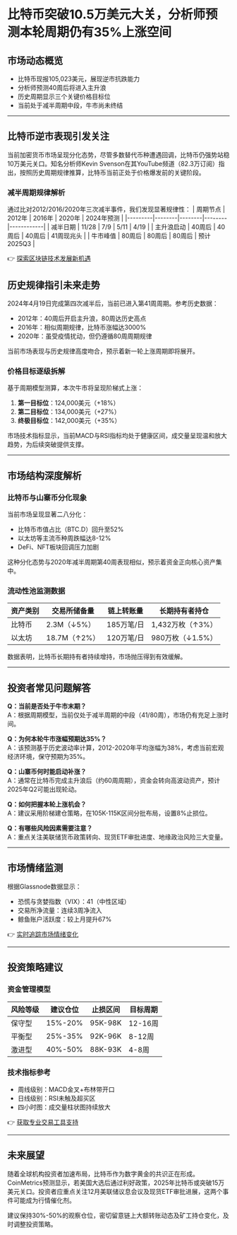 # 比特币突破10.5万美元大关，分析师预测本轮周期仍有35%上涨空间

## 市场动态概览
- 比特币现报105,023美元，展现逆市抗跌能力
- 分析师预测40周后将进入主升浪
- 历史周期显示三个关键价格目标位
- 当前处于减半周期中段，牛市尚未终结

---

## 比特币逆市表现引发关注
当前加密货币市场呈现分化态势，尽管多数替代币种遭遇回调，比特币仍强势站稳10万美元关口。知名分析师Kevin Svenson在其YouTube频道（82.3万订阅）指出，按照历史周期规律推算，比特币当前正处于价格爆发前的关键阶段。

### 减半周期规律解析
通过比对2012/2016/2020年三次减半事件，我们发现显著规律性：
| 周期节点 | 2012年 | 2016年 | 2020年 | 2024年预测 |
|---------|--------|--------|--------|------------|
| 减半日期 | 11/28 | 7/9 | 5/11 | 4/19 |
| 主升浪启动 | 40周后 | 40周后 | 40周后 | 41周现兆头 |
| 牛市峰值 | 80周后 | 80周后 | 80周后 | 预计2025Q3 |

👉 [探索区块链技术发展新机遇](https://bit.ly/okx_welcome)

## 历史规律指引未来走势
2024年4月19日完成第四次减半后，当前已进入第41周周期。参考历史数据：
- 2012年：40周后开启主升浪，80周达历史高点
- 2016年：相似周期规律，比特币涨幅达3000%
- 2020年：虽受疫情扰动，但仍遵循80周周期规律

当前市场表现与历史规律高度吻合，预示着新一轮上涨周期即将展开。

### 价格目标逐级拆解
基于周期模型测算，本次牛市将呈现阶梯式上涨：
1. **第一目标位**：124,000美元（+18%）
2. **第二目标位**：134,000美元（+27%）
3. **终极目标位**：142,000美元（+35%）

市场技术指标显示，当前MACD与RSI指标均处于健康区间，成交量呈现温和放大趋势，为后续突破提供支撑。

---

## 市场结构深度解析
### 比特币与山寨币分化现象
当前市场呈现显著二八分化：
- 比特币市值占比（BTC.D）回升至52%
- 以太坊等主流币种周跌幅达8-12%
- DeFi、NFT板块回调压力加剧

这种分化态势与2020年减半周期第40周表现相似，预示着资金正向核心资产集中。

### 流动性池监测数据
| 资产类别 | 交易所储备量 | 链上转账量 | 长期持有者持仓 |
|---------|-------------|-----------|----------------|
| 比特币 | 2.3M（↓5%） | 185万笔/日 | 1,432万枚（↑3%） |
| 以太坊 | 18.7M（↑2%） | 120万笔/日 | 980万枚（↓1.5%） |

数据表明，比特币长期持有者持续增持，市场抛压得到有效缓解。

---

## 投资者常见问题解答
**Q：当前是否处于牛市末期？**  
A：根据周期模型，当前仅处于减半周期的中段（41/80周），市场仍有充足上涨时间。

**Q：为何本轮牛市涨幅预期达35%？**  
A：该预测基于历史波动率计算，2012-2020年平均涨幅为38%，考虑当前宏观经济环境，保守预期为35%。

**Q：山寨币何时能启动补涨？**  
A：通常在比特币完成主升浪后（约60周周期），资金会转向高波动资产，预计2025年Q2可能出现轮动。

**Q：如何把握本轮上涨机会？**  
A：建议采用阶梯建仓策略，在105K-115K区间分批布局，设置8%止损位。

**Q：有哪些风险因素需要注意？**  
A：重点关注美联储货币政策转向、现货ETF审批进度、地缘政治风险三大变量。

---

## 市场情绪监测
根据Glassnode数据显示：
- 恐慌与贪婪指数（VIX）：41（中性区域）
- 交易所净流量：连续3周净流入
- 鲸鱼账户活跃度：较上月提升67%

👉 [实时追踪市场情绪变化](https://bit.ly/okx_welcome)

---

## 投资策略建议
### 资金管理模型
| 风险等级 | 建议仓位 | 止损区间 | 目标周期 |
|---------|---------|---------|---------|
| 保守型 | 15%-20% | 95K-98K | 12-16周 |
| 平衡型 | 25%-35% | 92K-96K | 8-12周 |
| 激进型 | 40%-50% | 88K-93K | 4-8周 |

### 技术指标参考
- 周线级别：MACD金叉+布林带开口
- 日线级别：RSI未触及超买区
- 四小时图：成交量柱状图持续放大

👉 [获取专业交易工具支持](https://bit.ly/okx_welcome)

---

## 未来展望
随着全球机构投资者加速布局，比特币作为数字黄金的共识正在形成。CoinMetrics预测显示，若美国大选后通过利好政策，2025年比特币或突破15万美元关口。投资者应重点关注12月美联储议息会议及现货ETF审批进展，这两个事件可能成为行情催化剂。

建议保持30%-50%的观察仓位，密切留意链上大额转账动态及矿工持仓变化，及时调整投资策略。